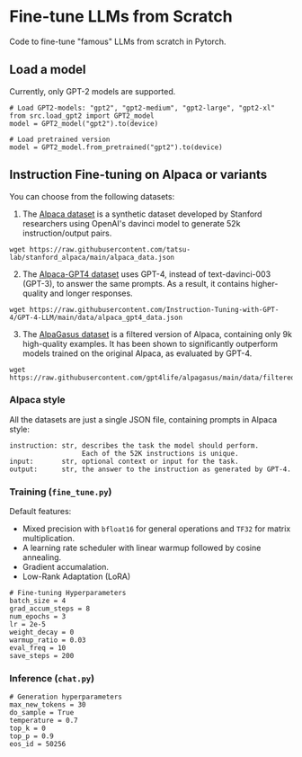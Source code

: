 # Fine-tune LLMs from Scratch
Code to fine-tune "famous" LLMs from scratch in Pytorch.

## Load a model
Currently, only GPT-2 models are supported.
```
# Load GPT2-models: "gpt2", "gpt2-medium", "gpt2-large", "gpt2-xl"
from src.load_gpt2 import GPT2_model
model = GPT2_model("gpt2").to(device)

# Load pretrained version
model = GPT2_model.from_pretrained("gpt2").to(device)
```

## Instruction Fine-tuning on Alpaca or variants
You can choose from the following datasets:

1. The [Alpaca dataset](https://github.com/tatsu-lab/stanford_alpaca/tree/main) is a synthetic dataset developed by Stanford researchers using OpenAI's davinci model to generate 52k instruction/output pairs. 
```
wget https://raw.githubusercontent.com/tatsu-lab/stanford_alpaca/main/alpaca_data.json
```

2. The [Alpaca-GPT4 dataset](https://github.com/Instruction-Tuning-with-GPT-4/GPT-4-LLM) uses GPT-4, instead of text-davinci-003 (GPT-3), to answer the same prompts. As a result, it contains higher-quality and longer responses.
```
wget https://raw.githubusercontent.com/Instruction-Tuning-with-GPT-4/GPT-4-LLM/main/data/alpaca_gpt4_data.json
```

3. The [AlpaGasus dataset](https://lichang-chen.github.io/AlpaGasus/) is a filtered version of Alpaca, containing only 9k high-quality examples. It has been shown to significantly outperform models trained on the original Alpaca, as evaluated by GPT-4.
```
wget https://raw.githubusercontent.com/gpt4life/alpagasus/main/data/filtered/chatgpt_9k.json
```

### Alpaca style
All the datasets are just a single JSON file, containing prompts in Alpaca style:
```
instruction: str, describes the task the model should perform. 
                  Each of the 52K instructions is unique.
input:       str, optional context or input for the task.
output:      str, the answer to the instruction as generated by GPT-4.
```

### Training (`fine_tune.py`)
Default features:
- Mixed precision with `bfloat16` for general operations and `TF32` for matrix multiplication.
- A learning rate scheduler with linear warmup followed by cosine annealing.
- Gradient accumalation.
- Low-Rank Adaptation (LoRA)
```
# Fine-tuning Hyperparameters
batch_size = 4
grad_accum_steps = 8
num_epochs = 3
lr = 2e-5
weight_decay = 0
warmup_ratio = 0.03
eval_freq = 10
save_steps = 200
```

### Inference (`chat.py`)
```
# Generation hyperparameters
max_new_tokens = 30
do_sample = True
temperature = 0.7
top_k = 0
top_p = 0.9
eos_id = 50256
```
